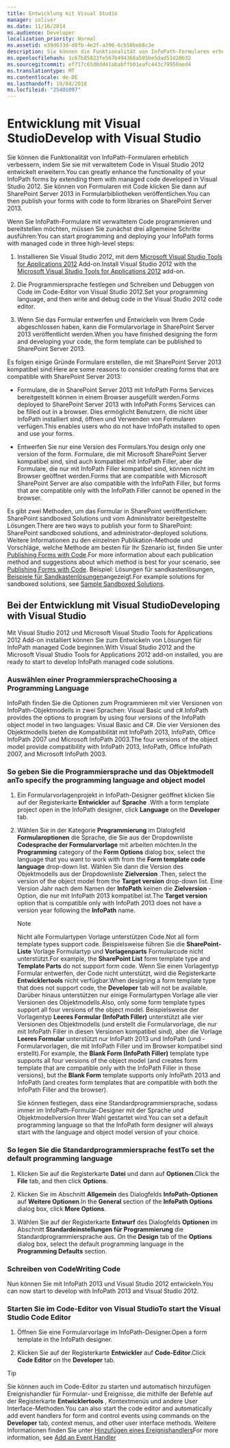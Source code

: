 ```yaml
---
title: Entwicklung mit Visual Studio
manager: soliver
ms.date: 11/16/2014
ms.audience: Developer
localization_priority: Normal
ms.assetid: e39d633d-d8fb-4e2f-a396-6cb50beb8c3e
description: Sie können die Funktionalität von InfoPath-Formularen erheblich verbessern, indem Sie sie mit verwaltetem Code in Visual Studio 2012 entwickelt erweitern. Sie können von Formularen mit Code klicken Sie dann auf SharePoint Server 2013 in Formularbibliotheken veröffentlichen.
ms.openlocfilehash: 1c67b85823fe567b494366a505be5dad51d20b32
ms.sourcegitcommit: ef717c65d8dd41ababffb01eafc443c79950aed4
ms.translationtype: MT
ms.contentlocale: de-DE
ms.lasthandoff: 10/04/2018
ms.locfileid: "25401097"
---
```

# <a name="develop-with-visual-studio"></a><span data-ttu-id="91287-104">Entwicklung mit Visual Studio</span><span class="sxs-lookup"><span data-stu-id="91287-104">Develop with Visual Studio</span></span>

<span data-ttu-id="91287-105">Sie können die Funktionalität von InfoPath-Formularen erheblich verbessern, indem Sie sie mit verwaltetem Code in Visual Studio 2012 entwickelt erweitern.</span><span class="sxs-lookup"><span data-stu-id="91287-105">You can greatly enhance the functionality of your InfoPath forms by extending them with managed code developed in Visual Studio 2012.</span></span> <span data-ttu-id="91287-106">Sie können von Formularen mit Code klicken Sie dann auf SharePoint Server 2013 in Formularbibliotheken veröffentlichen.</span><span class="sxs-lookup"><span data-stu-id="91287-106">You can then publish your forms with code to form libraries on SharePoint Server 2013.</span></span>
  
<span data-ttu-id="91287-107">Wenn Sie InfoPath-Formulare mit verwaltetem Code programmieren und bereitstellen möchten, müssen Sie zunächst drei allgemeine Schritte ausführen:</span><span class="sxs-lookup"><span data-stu-id="91287-107">You can start programming and deploying your InfoPath forms with managed code in three high-level steps:</span></span>
  
1. <span data-ttu-id="91287-108">Installieren Sie Visual Studio 2012, mit dem [Microsoft Visual Studio Tools for Applications 2012](https://www.microsoft.com/en-us/download/details.aspx?id=38807) Add-on.</span><span class="sxs-lookup"><span data-stu-id="91287-108">Install Visual Studio 2012 with the [Microsoft Visual Studio Tools for Applications 2012](https://www.microsoft.com/en-us/download/details.aspx?id=38807) add-on.</span></span> 
    
2. <span data-ttu-id="91287-109">Die Programmiersprache festlegen und Schreiben und Debuggen von Code im Code-Editor von Visual Studio 2012.</span><span class="sxs-lookup"><span data-stu-id="91287-109">Set your programming language, and then write and debug code in the Visual Studio 2012 code editor.</span></span>
    
3. <span data-ttu-id="91287-110">Wenn Sie das Formular entwerfen und Entwickeln von Ihrem Code abgeschlossen haben, kann die Formularvorlage in SharePoint Server 2013 veröffentlicht werden.</span><span class="sxs-lookup"><span data-stu-id="91287-110">When you have finished designing the form and developing your code, the form template can be published to SharePoint Server 2013.</span></span>
    
<span data-ttu-id="91287-111">Es folgen einige Gründe Formulare erstellen, die mit SharePoint Server 2013 kompatibel sind:</span><span class="sxs-lookup"><span data-stu-id="91287-111">Here are some reasons to consider creating forms that are compatible with SharePoint Server 2013:</span></span>
  
- <span data-ttu-id="91287-112">Formulare, die in SharePoint Server 2013 mit InfoPath Forms Services bereitgestellt können in einem Browser ausgefüllt werden.</span><span class="sxs-lookup"><span data-stu-id="91287-112">Forms deployed to SharePoint Server 2013 with InfoPath Forms Services can be filled out in a browser.</span></span> <span data-ttu-id="91287-113">Dies ermöglicht Benutzern, die nicht über InfoPath installiert sind, öffnen und Verwenden von Formularen verfügen.</span><span class="sxs-lookup"><span data-stu-id="91287-113">This enables users who do not have InfoPath installed to open and use your forms.</span></span>
    
- <span data-ttu-id="91287-114">Entwerfen Sie nur eine Version des Formulars.</span><span class="sxs-lookup"><span data-stu-id="91287-114">You design only one version of the form.</span></span> <span data-ttu-id="91287-115">Formulare, die mit Microsoft SharePoint Server kompatibel sind, sind auch kompatibel mit InfoPath Filler, aber die Formulare, die nur mit InfoPath Filler kompatibel sind, können nicht im Browser geöffnet werden.</span><span class="sxs-lookup"><span data-stu-id="91287-115">Forms that are compatible with Microsoft SharePoint Server are also compatible with the InfoPath Filler, but forms that are compatible only with the InfoPath Filler cannot be opened in the browser.</span></span>
    
<span data-ttu-id="91287-116">Es gibt zwei Methoden, um das Formular in SharePoint veröffentlichen: SharePoint sandboxed Solutions und vom Administrator bereitgestellte Lösungen.</span><span class="sxs-lookup"><span data-stu-id="91287-116">There are two ways to publish your form to SharePoint: SharePoint sandboxed solutions, and administrator-deployed solutions.</span></span> <span data-ttu-id="91287-117">Weitere Informationen zu den einzelnen Publikation-Methode und Vorschläge, welche Methode am besten für Ihr Szenario ist, finden Sie unter [Publishing Forms with Code](publishing-forms-with-code.md).</span><span class="sxs-lookup"><span data-stu-id="91287-117">For more information about each publication method and suggestions about which method is best for your scenario, see [Publishing Forms with Code](publishing-forms-with-code.md).</span></span> <span data-ttu-id="91287-118">Beispiel: Lösungen für sandkastenlösungen, [Beispiele für Sandkastenlösungen](sample-sandboxed-solutions.md)angezeigt.</span><span class="sxs-lookup"><span data-stu-id="91287-118">For example solutions for sandboxed solutions, see [Sample Sandboxed Solutions](sample-sandboxed-solutions.md).</span></span>
  
## <a name="developing-with-visual-studio"></a><span data-ttu-id="91287-119">Bei der Entwicklung mit Visual Studio</span><span class="sxs-lookup"><span data-stu-id="91287-119">Developing with Visual Studio</span></span>

<span data-ttu-id="91287-120">Mit Visual Studio 2012 und Microsoft Visual Studio Tools for Applications 2012 Add-on installiert können Sie zum Entwickeln von Lösungen für InfoPath managed Code beginnen.</span><span class="sxs-lookup"><span data-stu-id="91287-120">With Visual Studio 2012 and the Microsoft Visual Studio Tools for Applications 2012 add-on installed, you are ready to start to develop InfoPath managed code solutions.</span></span>
  
### <a name="choosing-a-programming-language"></a><span data-ttu-id="91287-121">Auswählen einer Programmiersprache</span><span class="sxs-lookup"><span data-stu-id="91287-121">Choosing a Programming Language</span></span>

<span data-ttu-id="91287-122">InfoPath finden Sie die Optionen zum Programmieren mit vier Versionen von InfoPath-Objektmodells in zwei Sprachen: Visual Basic und c#.</span><span class="sxs-lookup"><span data-stu-id="91287-122">InfoPath provides the options to program by using four versions of the InfoPath object model in two languages: Visual Basic and C#.</span></span> <span data-ttu-id="91287-123">Die vier Versionen des Objektmodells bieten die Kompatibilität mit InfoPath 2013, InfoPath, Office InfoPath 2007 und Microsoft InfoPath 2003.</span><span class="sxs-lookup"><span data-stu-id="91287-123">The four versions of the object model provide compatibility with InfoPath 2013, InfoPath, Office InfoPath 2007, and Microsoft InfoPath 2003.</span></span>
  
### <a name="to-specify-the-programming-language-and-object-model"></a><span data-ttu-id="91287-124">So geben Sie die Programmiersprache und das Objektmodell an</span><span class="sxs-lookup"><span data-stu-id="91287-124">To specify the programming language and object model</span></span>

1. <span data-ttu-id="91287-125">Ein Formularvorlagenprojekt in InfoPath-Designer geöffnet klicken Sie auf der Registerkarte **Entwickler** auf **Sprache** .</span><span class="sxs-lookup"><span data-stu-id="91287-125">With a form template project open in the InfoPath designer, click **Language** on the **Developer** tab.</span></span> 
    
2. <span data-ttu-id="91287-126">Wählen Sie in der Kategorie **Programmierung** im Dialogfeld **Formularoptionen** die Sprache, die Sie aus der Dropdownliste **Codesprache der Formularvorlage** mit arbeiten möchten.</span><span class="sxs-lookup"><span data-stu-id="91287-126">In the **Programming** category of the **Form Options** dialog box, select the language that you want to work with from the **Form template code language** drop-down list.</span></span> <span data-ttu-id="91287-127">Wählen Sie dann die Version des Objektmodells aus der Dropdownliste **Zielversion** .</span><span class="sxs-lookup"><span data-stu-id="91287-127">Then, select the version of the object model from the **Target version** drop-down list.</span></span> <span data-ttu-id="91287-128">Eine Version Jahr nach dem Namen der **InfoPath** keinen die **Zielversion** -Option, die nur mit InfoPath 2013 kompatibel ist.</span><span class="sxs-lookup"><span data-stu-id="91287-128">The **Target version** option that is compatible only with InfoPath 2013 does not have a version year following the **InfoPath** name.</span></span> 
    
    > [!NOTE]
    > <span data-ttu-id="91287-129">Nicht alle Formulartypen Vorlage unterstützen Code.</span><span class="sxs-lookup"><span data-stu-id="91287-129">Not all form template types support code.</span></span> <span data-ttu-id="91287-130">Beispielsweise führen Sie die **SharePoint-Liste** Vorlage Formulartyp und **Vorlagenparts** Formularcode nicht unterstützt.</span><span class="sxs-lookup"><span data-stu-id="91287-130">For example, the **SharePoint List** form template type and **Template Parts** do not support form code.</span></span> <span data-ttu-id="91287-131">Wenn Sie einen Vorlagentyp Formular entwerfen, der Code nicht unterstützt, wird die Registerkarte **Entwicklertools** nicht verfügbar.</span><span class="sxs-lookup"><span data-stu-id="91287-131">When designing a form template type that does not support code, the **Developer** tab will not be available.</span></span> <span data-ttu-id="91287-132">Darüber hinaus unterstützen nur einige Formulartypen Vorlage alle vier Versionen des Objektmodells.</span><span class="sxs-lookup"><span data-stu-id="91287-132">Also, only some form template types support all four versions of the object model.</span></span> <span data-ttu-id="91287-133">Beispielsweise der Vorlagentyp **Leeres Formular (InfoPath Filler)** unterstützt alle vier Versionen des Objektmodells (und erstellt die Formularvorlage, die nur mit InfoPath Filler in diesen Versionen kompatibel sind), aber die Vorlage **Leeres Formular** unterstützt nur InfoPath 2013 und InfoPath (und -Formularvorlagen, die mit InfoPath Filler und im Browser kompatibel sind erstellt).</span><span class="sxs-lookup"><span data-stu-id="91287-133">For example, the **Blank Form (InfoPath Filler)** template type supports all four versions of the object model (and creates form template that are compatible only with the InfoPath Filler in those versions), but the **Blank Form** template supports only InfoPath 2013 and InfoPath (and creates form templates that are compatible with both the InfoPath Filler and the browser).</span></span> 
  
    <span data-ttu-id="91287-134">Sie können festlegen, dass eine Standardprogrammiersprache, sodass immer im InfoPath-Formular-Designer mit der Sprache und Objektmodellversion Ihrer Wahl gestartet wird.</span><span class="sxs-lookup"><span data-stu-id="91287-134">You can set a default programming language so that the InfoPath form designer will always start with the language and object model version of your choice.</span></span>
    
### <a name="to-set-the-default-programming-language"></a><span data-ttu-id="91287-135">So legen Sie die Standardprogrammiersprache fest</span><span class="sxs-lookup"><span data-stu-id="91287-135">To set the default programming language</span></span>

1. <span data-ttu-id="91287-136">Klicken Sie auf die Registerkarte **Datei** und dann auf **Optionen**.</span><span class="sxs-lookup"><span data-stu-id="91287-136">Click the **File** tab, and then click **Options**.</span></span>
    
2. <span data-ttu-id="91287-137">Klicken Sie im Abschnitt **Allgemein** des Dialogfelds **InfoPath-Optionen** auf **Weitere Optionen**.</span><span class="sxs-lookup"><span data-stu-id="91287-137">In the **General** section of the **InfoPath Options** dialog box, click **More Options**.</span></span>
    
3. <span data-ttu-id="91287-138">Wählen Sie auf der Registerkarte **Entwurf** des Dialogfelds **Optionen** im Abschnitt **Standardeinstellungen für Programmierung** die Standardprogrammiersprache aus. </span><span class="sxs-lookup"><span data-stu-id="91287-138">On the **Design** tab of the **Options** dialog box, select the default programming language in the **Programming Defaults** section.</span></span> 
    
### <a name="writing-code"></a><span data-ttu-id="91287-139">Schreiben von Code</span><span class="sxs-lookup"><span data-stu-id="91287-139">Writing Code</span></span>

<span data-ttu-id="91287-140">Nun können Sie mit InfoPath 2013 und Visual Studio 2012 entwickeln.</span><span class="sxs-lookup"><span data-stu-id="91287-140">You can now start to develop with InfoPath 2013 and Visual Studio 2012.</span></span> 
  
### <a name="to-start-the-visual-studio-code-editor"></a><span data-ttu-id="91287-141">Starten Sie im Code-Editor von Visual Studio</span><span class="sxs-lookup"><span data-stu-id="91287-141">To start the Visual Studio Code Editor</span></span>

1. <span data-ttu-id="91287-142">Öffnen Sie eine Formularvorlage im InfoPath-Designer.</span><span class="sxs-lookup"><span data-stu-id="91287-142">Open a form template in the InfoPath designer.</span></span>
    
2. <span data-ttu-id="91287-143">Klicken Sie auf der Registerkarte **Entwickler** auf **Code-Editor**.</span><span class="sxs-lookup"><span data-stu-id="91287-143">Click **Code Editor** on the **Developer** tab.</span></span> 
    
> [!TIP]
> <span data-ttu-id="91287-144">Sie können auch im Code-Editor zu starten und automatisch hinzufügen Ereignishandler für Formular- und Ereignisse, die mithilfe der Befehle auf der Registerkarte **Entwicklertools** , Kontextmenüs und andere User Interface-Methoden.</span><span class="sxs-lookup"><span data-stu-id="91287-144">You can also start the code editor and automatically add event handlers for form and control events using commands on the **Developer** tab, context menus, and other user interface methods.</span></span> <span data-ttu-id="91287-145">Weitere Informationen finden Sie unter [Hinzufügen eines Ereignishandlers](how-to-add-an-event-handler.md)</span><span class="sxs-lookup"><span data-stu-id="91287-145">For more information, see [Add an Event Handler](how-to-add-an-event-handler.md)</span></span>
  

